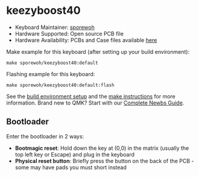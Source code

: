 # keezyboost40

* Keyboard Maintainer: [sporewoh](https://github.com/ChrisChrisLoLo)
* Hardware Supported: Open source PCB file
* Hardware Availability: PCBs and Case files available [here](https://github.com/ChrisChrisLoLo/keezyboost40)

Make example for this keyboard (after setting up your build environment):

    make sporewoh/keezyboost40:default

Flashing example for this keyboard:

    make sporewoh/keezyboost40:default:flash

See the [build environment setup](https://docs.qmk.fm/#/getting_started_build_tools) and the [make instructions](https://docs.qmk.fm/#/getting_started_make_guide) for more information. Brand new to QMK? Start with our [Complete Newbs Guide](https://docs.qmk.fm/#/newbs).

## Bootloader

Enter the bootloader in 2 ways:

* **Bootmagic reset**: Hold down the key at (0,0) in the matrix (usually the top left key or Escape) and plug in the keyboard
* **Physical reset button**: Briefly press the button on the back of the PCB - some may have pads you must short instead
